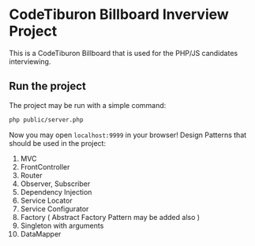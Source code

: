 # CodeTiburon Billboard Inverview Project

This is a CodeTiburon Billboard that is used for the PHP/JS candidates interviewing.

## Run the project

The project may be run with a simple command:

```bash
php public/server.php
```

Now you may open `localhost:9999` in your browser!
Design Patterns that should be used in the project:

1. MVC
2. FrontController
3. Router
3. Observer, Subscriber
4. Dependency Injection
5. Service Locator
6. Service Configurator
7. Factory ( Abstract Factory Pattern may be added also )
8. Singleton with arguments
9. DataMapper
